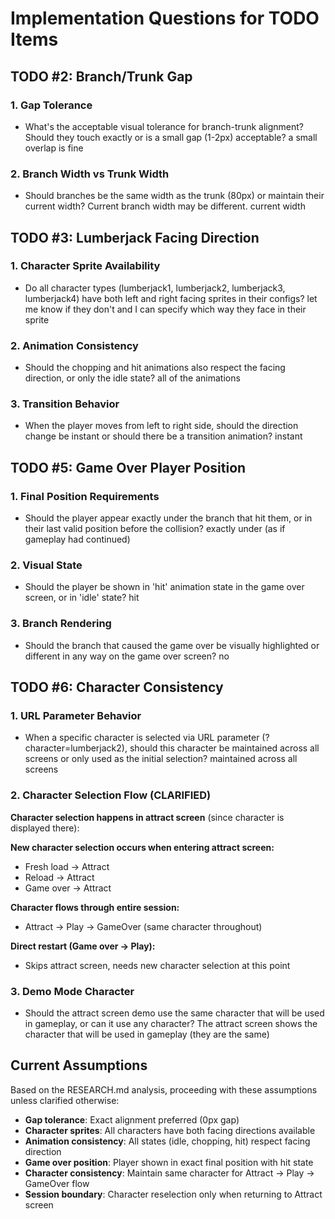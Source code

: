 # Implementation Questions for TODO Items

## TODO #2: Branch/Trunk Gap

### 1. Gap Tolerance
- What's the acceptable visual tolerance for branch-trunk alignment? Should they touch exactly or is a small gap (1-2px) acceptable?
a small overlap is fine

### 2. Branch Width vs Trunk Width
- Should branches be the same width as the trunk (80px) or maintain their current width? Current branch width may be different.
current width

## TODO #3: Lumberjack Facing Direction

### 1. Character Sprite Availability
- Do all character types (lumberjack1, lumberjack2, lumberjack3, lumberjack4) have both left and right facing sprites in their configs?
let me know if they don't and I can specify which way they face in their sprite

### 2. Animation Consistency
- Should the chopping and hit animations also respect the facing direction, or only the idle state?
all of the animations

### 3. Transition Behavior
- When the player moves from left to right side, should the direction change be instant or should there be a transition animation?
instant

## TODO #5: Game Over Player Position

### 1. Final Position Requirements
- Should the player appear exactly under the branch that hit them, or in their last valid position before the collision?
exactly under (as if gameplay had continued)

### 2. Visual State
- Should the player be shown in 'hit' animation state in the game over screen, or in 'idle' state?
hit

### 3. Branch Rendering
- Should the branch that caused the game over be visually highlighted or different in any way on the game over screen?
no

## TODO #6: Character Consistency

### 1. URL Parameter Behavior
- When a specific character is selected via URL parameter (?character=lumberjack2), should this character be maintained across all screens or only used as the initial selection?
maintained across all screens

### 2. Character Selection Flow (CLARIFIED)
**Character selection happens in attract screen** (since character is displayed there):

**New character selection occurs when entering attract screen:**
- Fresh load → Attract
- Reload → Attract  
- Game over → Attract

**Character flows through entire session:**
- Attract → Play → GameOver (same character throughout)

**Direct restart (Game over → Play):**
- Skips attract screen, needs new character selection at this point

### 3. Demo Mode Character
- Should the attract screen demo use the same character that will be used in gameplay, or can it use any character?
The attract screen shows the character that will be used in gameplay (they are the same)

## Current Assumptions

Based on the RESEARCH.md analysis, proceeding with these assumptions unless clarified otherwise:

- **Gap tolerance**: Exact alignment preferred (0px gap)
- **Character sprites**: All characters have both facing directions available
- **Animation consistency**: All states (idle, chopping, hit) respect facing direction
- **Game over position**: Player shown in exact final position with hit state
- **Character consistency**: Maintain same character for Attract → Play → GameOver flow
- **Session boundary**: Character reselection only when returning to Attract screen